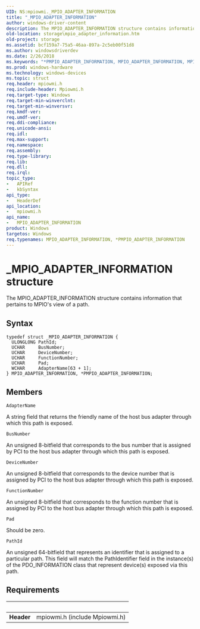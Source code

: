 ```yaml
---
UID: NS:mpiowmi._MPIO_ADAPTER_INFORMATION
title: "_MPIO_ADAPTER_INFORMATION"
author: windows-driver-content
description: The MPIO_ADAPTER_INFORMATION structure contains information that pertains to MPIO's view of a path.
old-location: storage\mpio_adapter_information.htm
old-project: storage
ms.assetid: bcf159a7-75a5-46aa-897a-2c5eb00f51d8
ms.author: windowsdriverdev
ms.date: 2/26/2018
ms.keywords: "*PMPIO_ADAPTER_INFORMATION, MPIO_ADAPTER_INFORMATION, MPIO_ADAPTER_INFORMATION structure [Storage Devices], PMPIO_ADAPTER_INFORMATION, PMPIO_ADAPTER_INFORMATION structure pointer [Storage Devices], _MPIO_ADAPTER_INFORMATION, mpiowmi/MPIO_ADAPTER_INFORMATION, mpiowmi/PMPIO_ADAPTER_INFORMATION, storage.mpio_adapter_information, structs-scsibus_bcdbb143-5a91-4a69-83e5-82e32c23b404.xml"
ms.prod: windows-hardware
ms.technology: windows-devices
ms.topic: struct
req.header: mpiowmi.h
req.include-header: Mpiowmi.h
req.target-type: Windows
req.target-min-winverclnt: 
req.target-min-winversvr: 
req.kmdf-ver: 
req.umdf-ver: 
req.ddi-compliance: 
req.unicode-ansi: 
req.idl: 
req.max-support: 
req.namespace: 
req.assembly: 
req.type-library: 
req.lib: 
req.dll: 
req.irql: 
topic_type:
-	APIRef
-	kbSyntax
api_type:
-	HeaderDef
api_location:
-	mpiowmi.h
api_name:
-	MPIO_ADAPTER_INFORMATION
product: Windows
targetos: Windows
req.typenames: MPIO_ADAPTER_INFORMATION, *PMPIO_ADAPTER_INFORMATION
---
```


# _MPIO_ADAPTER_INFORMATION structure
The MPIO_ADAPTER_INFORMATION structure contains information that pertains to MPIO's view of a path.

## Syntax
````
typedef struct _MPIO_ADAPTER_INFORMATION {
  ULONGLONG PathId;
  UCHAR     BusNumber;
  UCHAR     DeviceNumber;
  UCHAR     FunctionNumber;
  UCHAR     Pad;
  WCHAR     AdapterName[63 + 1];
} MPIO_ADAPTER_INFORMATION, *PMPIO_ADAPTER_INFORMATION;
````

## Members


`AdapterName`

A string field that returns the friendly name of the host bus adapter through which this path is exposed.

`BusNumber`

An unsigned 8-bitfield that corresponds to the bus number that is assigned by PCI to the host bus adapter through which this path is exposed.

`DeviceNumber`

An unsigned 8-bitfield that corresponds to the device number that is assigned by PCI to the host bus adapter through which this path is exposed.

`FunctionNumber`

An unsigned 8-bitfield that corresponds to the function number that is assigned by PCI to the host bus adapter through which this path is exposed.

`Pad`

Should be zero.

`PathId`

An unsigned 64-bitfield that represents an identifier that is assigned to a particular path. This field will match the PathIdentifier field in the instance(s) of the PDO_INFORMATION class that represent device(s) exposed via this path.


## Requirements
| &nbsp; | &nbsp; |
| ---- |:---- |
| **Header** | mpiowmi.h (include Mpiowmi.h) |
